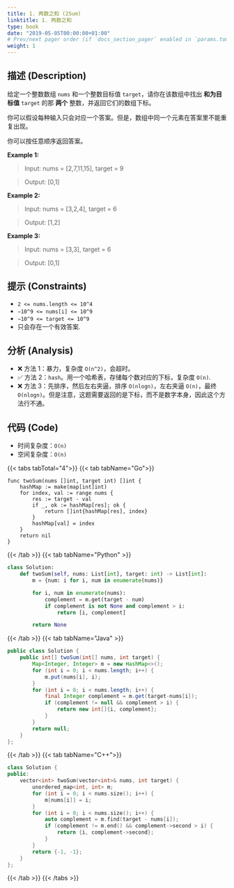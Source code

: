 ```yaml
---
title: 1. 两数之和 (2Sum)
linktitle: 1. 两数之和
type: book
date: "2019-05-05T00:00:00+01:00"
# Prev/next pager order (if `docs_section_pager` enabled in `params.toml`)
weight: 1
---
```


## 描述 (Description)

给定一个整数数组 `nums` 和一个整数目标值 `target`，请你在该数组中找出 **和为目标值** `target` 的那 **两个** 整数，并返回它们的数组下标。

你可以假设每种输入只会对应一个答案。但是，数组中同一个元素在答案里不能重复出现。

你可以按任意顺序返回答案。

**Example 1:**

> Input: nums = [2,7,11,15], target = 9

> Output: [0,1]

**Example 2:**

> Input: nums = [3,2,4], target = 6

> Output: [1,2]

**Example 3:**

> Input: nums = [3,3], target = 6

> Output: [0,1]

## 提示 (Constraints)

- `2 <= nums.length <= 10^4`
- `−10^9 <= nums[i] <= 10^9`
- `−10^9 <= target <= 10^9`
- 只会存在一个有效答案.

## 分析 (Analysis)

- :x: 方法 1：暴力，复杂度 `O(n^2)`，会超时。
- :white_check_mark: 方法 2：`hash`。用一个哈希表，存储每个数对应的下标，复杂度 `O(n)`.
- :x: 方法 3：先排序，然后左右夹逼，排序 `O(nlogn)`，左右夹逼 `O(n)`，最终 `O(nlogn)`。但是注意，这题需要返回的是下标，而不是数字本身，因此这个方法行不通。

## 代码 (Code)

- 时间复杂度：`O(n)`
- 空间复杂度：`O(n)`

{{< tabs tabTotal="4">}}
{{< tab tabName="Go">}}

```golang
func twoSum(nums []int, target int) []int {
    hashMap := make(map[int]int)
    for index, val := range nums {
        res := target - val
        if _, ok := hashMap[res]; ok {
            return []int{hashMap[res], index}
        }
        hashMap[val] = index
    }
    return nil
}
```

{{< /tab >}}
{{< tab tabName="Python" >}}

```python
class Solution:
    def twoSum(self, nums: List[int], target: int) -> List[int]:
        m = {num: i for i, num in enumerate(nums)}

        for i, num in enumerate(nums):
            complement = m.get(target - num)
            if complement is not None and complement > i:
                return [i, complement]

        return None
```

{{< /tab >}}
{{< tab tabName="Java" >}}

```java
public class Solution {
    public int[] twoSum(int[] nums, int target) {
        Map<Integer, Integer> m = new HashMap<>();
        for (int i = 0; i < nums.length; i++) {
            m.put(nums[i], i);
        }
        for (int i = 0; i < nums.length; i++) {
            final Integer complement = m.get(target-nums[i]);
            if (complement != null && complement > i) {
                return new int[]{i, complement};
            }
        }
        return null;
    }
};
```

{{< /tab >}}
{{< tab tabName="C++">}}

```cpp
class Solution {
public:
    vector<int> twoSum(vector<int>& nums, int target) {
        unordered_map<int, int> m;
        for (int i = 0; i < nums.size(); i++) {
            m[nums[i]] = i;
        }
        for (int i = 0; i < nums.size(); i++) {
            auto complement = m.find(target - nums[i]);
            if (complement != m.end() && complement->second > i) {
                return {i, complement->second};
            }
        }
        return {-1, -1};
    }
};
```

{{< /tab >}}
{{< /tabs >}}
